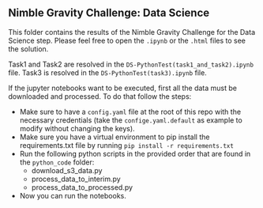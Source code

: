 Nimble Gravity Challenge: Data Science
--------------

This folder contains the results of the Nimble Gravity Challenge for the Data Science step.
Please feel free to open the `.ipynb` or the `.html` files to see the solution. 

Task1 and Task2 are resolved in the `DS-PythonTest(task1_and_task2).ipynb` file.
Task3 is resolved in the `DS-PythonTest(task3).ipynb` file.

If the jupyter notebooks want to be executed, first all the data must be downloaded and processed.
To do that follow the steps:

- Make sure to have a `config.yaml` file at the root of this repo with 
the necessary credentials (take the `confige.yaml.default` as example to modify without changing the keys).
- Make sure you have a virtual environment to pip install the requirements.txt file by running `pip install -r requirements.txt`
- Run the following python scripts in the provided order that are found in the `python_code` folder:
  - download_s3_data.py
  - process_data_to_interim.py
  - process_data_to_processed.py
- Now you can run the notebooks. 